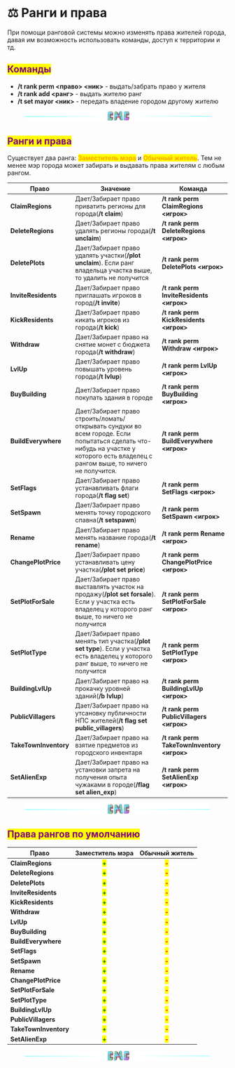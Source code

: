 # ⚖ Ранги и права

При помощи ранговой <mark style="color:purple;"></mark> системы можно изменять права жителей города, давая им возможность использовать команды, доступ к территории и тд.

## <mark style="color:purple;">Команды</mark>

* **/t rank perm <право> <ник>** - выдать/забрать право у жителя
* **/t rank add <ранг>** - выдать жителю ранг
* **/t set mayor <ник>** - передать владение городом другому жителю

<figure><img src="../.gitbook/assets/gitlab_hr7.svg" alt=""><figcaption></figcaption></figure>

## <mark style="color:purple;">Ранги и права</mark>

Существует два ранга: <mark style="color:orange;">**Заместитель мэра**</mark> и <mark style="color:orange;">**Обычный житель**</mark>. Тем не менее мэр города может забирать и выдавать права жителям с любым рангом.

| Право                 | Значение                                                                                                                                                                           | Команда                                    |
| --------------------- | ---------------------------------------------------------------------------------------------------------------------------------------------------------------------------------- | ------------------------------------------ |
| **ClaimRegions**      | Дает/Забирает право приватить регионы для города(**/t claim**)                                                                                                                     | **/t rank perm ClaimRegions <игрок>**      |
| **DeleteRegions**     | Дает/Забирает право удалять регионы города(**/t unclaim**)                                                                                                                         | **/t rank perm DeleteRegions <игрок>**     |
| **DeletePlots**       | Дает/Забирает право удалять участки(**/plot unclaim**). Если ранг владельца участка выше, то удалить не получится                                                                  | **/t rank perm DeletePlots <игрок>**       |
| **InviteResidents**   | Дает/Забирает право приглашать игроков в город(**/t invite**)                                                                                                                      | **/t rank perm InviteResidents <игрок>**   |
| **KickResidents**     | Дает/Забирает право кикать игроков из города(**/t kick**)                                                                                                                          | **/t rank perm KickResidents <игрок>**     |
| **Withdraw**          | Дает/Забирает право на снятие монет с бюджета города(**/t withdraw**)                                                                                                              | **/t rank perm Withdraw <игрок>**          |
| **LvlUp**             | Дает/Забирает право повышать уровень города(**/t lvlup**)                                                                                                                          | **/t rank perm LvlUp <игрок>**             |
| **BuyBuilding**       | Дает/Забирает право покупать здания в городе                                                                                                                                       | **/t rank perm BuyBuilding <игрок>**       |
| **BuildEverywhere**   | Дает/Забирает право строить/ломать/открывать сундуки во всем городе. Если попытаться сделать что-нибудь на участке у которого есть владелец с рангом выше, то ничего не получится. | **/t rank perm BuildEverywhere <игрок>**   |
| **SetFlags**          | Дает/Забирает право устанавливать флаги города(**/t flag set**)                                                                                                                    | **/t rank perm SetFlags <игрок>**          |
| **SetSpawn**          | Дает/Забирает право менять точку городского спавна(**/t setspawn**)                                                                                                                | **/t rank perm SetSpawn <игрок>**          |
| **Rename**            | Дает/Забирает право менять название города(**/t rename**)                                                                                                                          | **/t rank perm Rename <игрок>**            |
| **ChangePlotPrice**   | Дает/Забирает право устанавливать цену участка(**/plot set price**)                                                                                                                | **/t rank perm ChangePlotPrice <игрок>**   |
| **SetPlotForSale**    | Дает/Забирает право выставлять участок на продажу(**/plot set forsale**). Если у участка есть владелец у которого ранг выше, то ничего не получится                                | **/t rank perm SetPlotForSale <игрок>**    |
| **SetPlotType**       | Дает/Забирает право менять тип участка(**/plot set type**). Если у участка есть владелец у которого ранг выше, то ничего не получится                                              | **/t rank perm SetPlotType <игрок>**       |
| **BuildingLvlUp**     | Дает/Забирает право на прокачку уровней зданий(**/b lvlup**)                                                                                                                       | **/t rank perm BuildingLvlUp <игрок>**     |
| **PublicVillagers**   | Дает/Забирает право на утсановку публичности НПС жителей(**/t flag set public\_villagers**)                                                                                        | **/t rank perm PublicVillagers <игрок>**   |
| **TakeTownInventory** | Дает/Забирает право на взятие предметов из городского инвентаря                                                                                                                    | **/t rank perm TakeTownInventory <игрок>** |
| **SetAlienExp**       | Дает/Забирает право на установки запрета на получения опыта чужаками в городе(**/flag set alien\_exp**)                                                                            | **/t rank perm SetAlienExp <игрок>**       |

<figure><img src="../.gitbook/assets/gitlab_hr7.svg" alt=""><figcaption></figcaption></figure>

## <mark style="color:purple;">Права рангов по умолчанию</mark>

| Право                 |             Заместитель мэра            |             Обычный житель            |
| --------------------- | :-------------------------------------: | :-----------------------------------: |
| **ClaimRegions**      | <mark style="color:green;">**+**</mark> | <mark style="color:red;">**-**</mark> |
| **DeleteRegions**     | <mark style="color:green;">**+**</mark> | <mark style="color:red;">**-**</mark> |
| **DeletePlots**       | <mark style="color:green;">**+**</mark> | <mark style="color:red;">**-**</mark> |
| **InviteResidents**   | <mark style="color:green;">**+**</mark> | <mark style="color:red;">**-**</mark> |
| **KickResidents**     | <mark style="color:green;">**+**</mark> | <mark style="color:red;">**-**</mark> |
| **Withdraw**          | <mark style="color:green;">**+**</mark> | <mark style="color:red;">**-**</mark> |
| **LvlUp**             | <mark style="color:green;">**+**</mark> | <mark style="color:red;">**-**</mark> |
| **BuyBuilding**       | <mark style="color:green;">**+**</mark> | <mark style="color:red;">**-**</mark> |
| **BuildEverywhere**   | <mark style="color:green;">**+**</mark> | <mark style="color:red;">**-**</mark> |
| **SetFlags**          | <mark style="color:green;">**+**</mark> | <mark style="color:red;">**-**</mark> |
| **SetSpawn**          | <mark style="color:green;">**+**</mark> | <mark style="color:red;">**-**</mark> |
| **Rename**            | <mark style="color:green;">**+**</mark> | <mark style="color:red;">**-**</mark> |
| **ChangePlotPrice**   | <mark style="color:green;">**+**</mark> | <mark style="color:red;">**-**</mark> |
| **SetPlotForSale**    | <mark style="color:green;">**+**</mark> | <mark style="color:red;">**-**</mark> |
| **SetPlotType**       | <mark style="color:green;">**+**</mark> | <mark style="color:red;">**-**</mark> |
| **BuildingLvlUp**     | <mark style="color:green;">**+**</mark> | <mark style="color:red;">**-**</mark> |
| **PublicVillagers**   | <mark style="color:green;">**+**</mark> | <mark style="color:red;">**-**</mark> |
| **TakeTownInventory** | <mark style="color:green;">**+**</mark> | <mark style="color:red;">**-**</mark> |
| **SetAlienExp**       | <mark style="color:green;">**+**</mark> | <mark style="color:red;">**-**</mark> |

<figure><img src="../.gitbook/assets/gitlab_hr7.svg" alt=""><figcaption></figcaption></figure>
